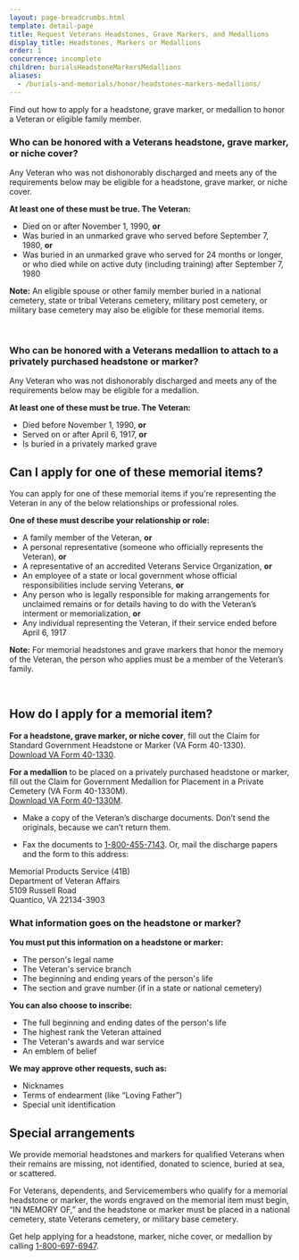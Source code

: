 ```yaml
---
layout: page-breadcrumbs.html
template: detail-page
title: Request Veterans Headstones, Grave Markers, and Medallions
display_title: Headstones, Markers or Medallions
order: 1
concurrence: incomplete
children: burialsHeadstoneMarkersMedallions
aliases:
  - /burials-and-memorials/honor/headstones-markers-medallions/
---
```


<div class="va-introtext">

Find out how to apply for a headstone, grave marker, or medallion to honor a Veteran or eligible family member.

</div>

<div class="feature">

### Who can be honored with a Veterans headstone, grave marker, or niche cover?

Any Veteran who was not dishonorably discharged and meets any of the requirements below may be eligible for a headstone, grave marker, or niche cover.

**At least one of these must be true. The Veteran:**

- Died on or after November 1, 1990, **or**
- Was buried in an unmarked grave who served before September 7, 1980, **or**
- Was buried in an unmarked grave who served for 24 months or longer, or who died while on active duty (including training) after September 7, 1980

**Note:** An eligible spouse or other family member buried in a national cemetery, state or tribal Veterans cemetery, military post cemetery, or military base cemetery may also be eligible for these memorial items.

<br>

### Who can be honored with a Veterans medallion to attach to a privately purchased headstone or marker?

Any Veteran who was not dishonorably discharged and meets any of the requirements below may be eligible for a medallion.

**At least one of these must be true. The Veteran:**

- Died before November 1, 1990, **or**
- Served on or after April 6, 1917, **or**
- Is buried in a privately marked grave

</div>

## Can I apply for one of these memorial items?

You can apply for one of these memorial items if you're representing the Veteran in any of the below relationships or professional roles.

**One of these must describe your relationship or role:**
- A family member of the Veteran, **or**
- A personal representative (someone who officially represents the Veteran), **or**
- A representative of an accredited Veterans Service Organization, **or**
- An employee of a state or local government whose official responsibilities include serving Veterans, **or**
- Any person who is legally responsible for making arrangements for unclaimed remains or for details having to do with the Veteran’s interment or memorialization, **or**
- Any individual representing the Veteran, if their service ended before April 6, 1917

**Note:** For memorial headstones and grave markers that honor the memory of the Veteran, the person who applies must be a member of the Veteran’s family.

<br>

## How do I apply for a memorial item?

**For a headstone, grave marker, or niche cover**, fill out the Claim for Standard Government Headstone or Marker (VA Form 40-1330). <br>
[Download VA Form 40-1330](https://www.va.gov/vaforms/va/pdf/VA40-1330.pdf).

**For a medallion** to be placed on a privately purchased headstone or marker, fill out the Claim for Government Medallion for Placement in a Private Cemetery (VA Form 40-1330M). <br>
[Download VA Form 40-1330M](https://www.va.gov/vaforms/va/pdf/VA40-1330M.pdf).

- Make a copy of the Veteran’s discharge documents. Don’t send the originals, because we can’t return them.

- Fax the documents to <a href="tel:+18004557143">1-800-455-7143</a>. Or, mail the discharge papers and the form to this address:

<p class="va-address-block">
    Memorial Products Service (41B)<br>
    Department of Veteran Affairs<br>
    5109 Russell Road<br>
    Quantico, VA 22134-3903<br>
</p>

<div class="feature">

### What information goes on the headstone or marker?

**You must put this information on a headstone or marker:**
- The person's legal name
- The Veteran's service branch
- The beginning and ending years of the person's life
- The section and grave number (if in a state or national cemetery)

**You can also choose to inscribe:**
- The full beginning and ending dates of the person's life
- The highest rank the Veteran attained
- The Veteran's awards and war service
- An emblem of belief

**We may approve other requests, such as:**
- Nicknames
- Terms of endearment (like “Loving Father”)
- Special unit identification

</div>

## Special arrangements

We provide memorial headstones and markers for qualified Veterans when their remains are missing, not identified, donated to science, buried at sea, or scattered.

For Veterans, dependents, and Servicemembers who qualify for a memorial headstone or marker, the words engraved on the memorial item must begin, “IN MEMORY OF,” and the headstone or marker must be placed in a national cemetery, state Veterans cemetery, or military base cemetery.

Get help applying for a headstone, marker, niche cover, or medallion by calling <a href="tel:+8006976947">1-800-697-6947</a>.
